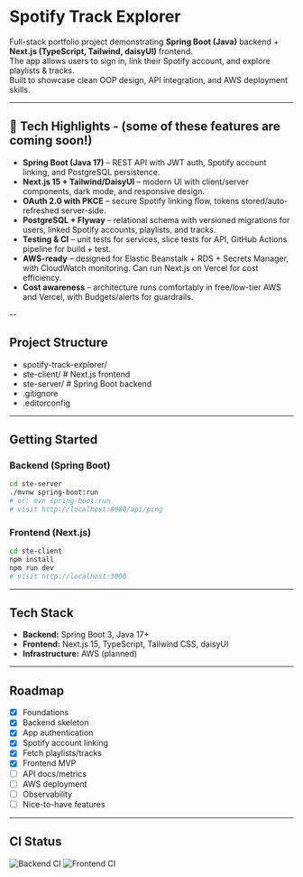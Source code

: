 # Spotify Track Explorer

Full-stack portfolio project demonstrating **Spring Boot (Java)** backend + **Next.js (TypeScript, Tailwind, daisyUI)** frontend.  
The app allows users to sign in, link their Spotify account, and explore playlists & tracks.  
Built to showcase clean OOP design, API integration, and AWS deployment skills.

---
## 🚀 Tech Highlights - (some of these features are coming soon!)

- **Spring Boot (Java 17)** – REST API with JWT auth, Spotify account linking, and PostgreSQL persistence.
- **Next.js 15 + Tailwind/DaisyUI** – modern UI with client/server components, dark mode, and responsive design.
- **OAuth 2.0 with PKCE** – secure Spotify linking flow, tokens stored/auto-refreshed server-side.
- **PostgreSQL + Flyway** – relational schema with versioned migrations for users, linked Spotify accounts, playlists, and tracks.
- **Testing & CI** – unit tests for services, slice tests for API, GitHub Actions pipeline for build + test.
- **AWS-ready** – designed for Elastic Beanstalk + RDS + Secrets Manager, with CloudWatch monitoring. Can run Next.js on Vercel for cost efficiency.
- **Cost awareness** – architecture runs comfortably in free/low-tier AWS and Vercel, with Budgets/alerts for guardrails.

--

##  Project Structure

- spotify-track-explorer/
- ste-client/   # Next.js frontend
- ste-server/   # Spring Boot backend
- .gitignore
- .editorconfig

---

##  Getting Started

### Backend (Spring Boot)
```bash
cd ste-server
./mvnw spring-boot:run
# or: mvn spring-boot:run
# visit http://localhost:8080/api/ping
```

### Frontend (Next.js)
```bash
cd ste-client
npm install
npm run dev
# visit http://localhost:3000
```

---

##  Tech Stack

- **Backend:** Spring Boot 3, Java 17+
- **Frontend:** Next.js 15, TypeScript, Tailwind CSS, daisyUI
- **Infrastructure:** AWS (planned)

---

##  Roadmap

- [x] Foundations
- [x] Backend skeleton
- [x] App authentication
- [x] Spotify account linking
- [x] Fetch playlists/tracks
- [x] Frontend MVP
- [ ] API docs/metrics
- [ ] AWS deployment
- [ ] Observability
- [ ] Nice-to-have features

---

## CI Status
![Backend CI](https://github.com/aejmcclelland/spotify-track-explorer/actions/workflows/backend.yml/badge.svg?branch=main)
![Frontend CI](https://github.com/aejmcclelland/spotify-track-explorer/actions/workflows/frontend.yml/badge.svg?branch=main)
